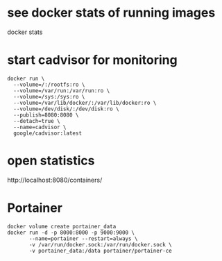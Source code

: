 # see docker stats of running images

  docker stats

# start cadvisor for monitoring
```
docker run \
  --volume=/:/rootfs:ro \
  --volume=/var/run:/var/run:ro \
  --volume=/sys:/sys:ro \
  --volume=/var/lib/docker/:/var/lib/docker:ro \
  --volume=/dev/disk/:/dev/disk:ro \
  --publish=8080:8080 \
  --detach=true \
  --name=cadvisor \
  google/cadvisor:latest
```
# open statistics
http://localhost:8080/containers/


# Portainer
```
docker volume create portainer_data
docker run -d -p 8000:8000 -p 9000:9000 \
       --name=portainer --restart=always \
       -v /var/run/docker.sock:/var/run/docker.sock \
       -v portainer_data:/data portainer/portainer-ce 
